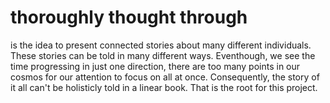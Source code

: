 # thoroughly thought through
is the idea to present connected stories about many different individuals.
These stories can be told in many different ways. Eventhough, we see the time progressing in just one direction, there are too many points in our cosmos for our attention to focus on all at once. Consequently, the story of it all can't be holisticly told in a linear book. That is the root for this project. 
